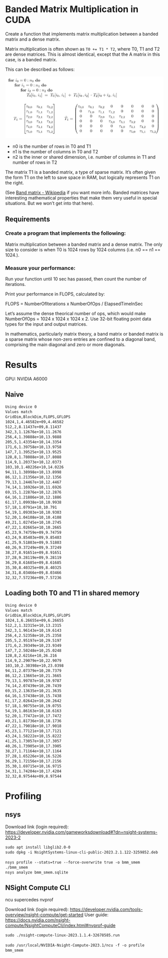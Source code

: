 # Banded Matrix Multiplication in CUDA
Create a function that implements matrix multiplication between a banded matrix and a dense matrix.

Matrix multiplication is often shown as `T0 += T1 * T2`, where T0, T1 and T2 are dense matrices. This is almost identical, except that the A matrix in this case, is a banded matrix.

This can be described as follows:

![banded_matmul](img/banded_matmul.png)

* n0 is the number of rows in T0 and T1
* n1 is the number of columns in T0 and T2
* n2 is the inner or shared dimension, i.e. number of columns in T1 and number of rows in T2

The matrix T1 is a banded matrix, a type of sparse matrix. It’s often given the form T1 on the left to save space in RAM, but logically represents Ť1 on the right.

(See [Band matrix - Wikipedia]() if you want more info. Banded matrices have interesting mathematical properties that make them very useful in special situations. But we won’t get into that here).

## Requirements

### Create a program that implements the following:

Matrix multiplication between a banded matrix and a dense matrix. The only size to consider is when T0 is 1024 rows by 1024 columns (i.e. n0 == n1 == 1024.).

### Measure your performance:

Run your function until 10 sec has passed, then count the number of iterations.

Print your performance in FLOPS, calculated by:

FLOPS = NumberOfIterations x NumberOfOps / ElapsedTimeInSec

Let’s assume the dense theorical number of ops, which would make NumberOfOps = 1024 x 1024 x 1024 x 2.
Use 32-bit floating point data types for the input and output matrices.

In mathematics, particularly matrix theory, a band matrix or banded matrix is a sparse matrix whose non-zero entries are confined to a diagonal band, comprising the main diagonal and zero or more diagonals.

# Results

GPU: NVIDIA A6000

## Naive

```shell
Using device 0
Values match
GridDim,BlockDim,FLOPS,GFLOPS
1024,1,4.46582e+09,4.46582
512,2,8.11437e+09,8.11437
342,3,1.12676e+10,11.2676
256,4,1.39888e+10,13.9888
205,5,1.43354e+10,14.3354
171,6,1.39758e+10,13.9758
147,7,1.39525e+10,13.9525
128,8,1.78088e+10,17.8088
114,9,1.20373e+10,12.0373
103,10,1.40226e+10,14.0226
94,11,1.38998e+10,13.8998
86,12,1.21356e+10,12.1356
79,13,1.24467e+10,12.4467
74,14,1.16926e+10,11.6926
69,15,1.22876e+10,12.2876
64,16,1.21886e+10,12.1886
61,17,1.09938e+10,10.9938
57,18,1.0791e+10,10.791
54,19,1.09303e+10,10.9303
52,20,1.04108e+10,10.4108
49,21,1.02745e+10,10.2745
47,22,1.02665e+10,10.2665
45,23,9.74759e+09,9.74759
43,24,9.85403e+09,9.85403
41,25,9.51803e+09,9.51803
40,26,9.37249e+09,9.37249
38,27,8.91651e+09,8.91651
37,28,9.28119e+09,9.28119
36,29,8.61685e+09,8.61685
35,30,8.40325e+09,8.40325
34,31,8.03466e+09,8.03466
32,32,7.57236e+09,7.57236
```

## Loading both T0 and T1 in shared memory

```shell
Using device 0
Values match
GridDim,BlockDim,FLOPS,GFLOPS
1024,1,6.26655e+09,6.26655
512,2,1.32315e+10,13.2315
342,3,1.96143e+10,19.6143
256,4,2.52358e+10,25.2358
205,5,2.95197e+10,29.5197
171,6,2.39349e+10,23.9349
147,7,2.50248e+10,25.0248
128,8,2.6216e+10,26.216
114,9,2.29079e+10,22.9079
103,10,2.30398e+10,23.0398
94,11,2.07379e+10,20.7379
86,12,2.13665e+10,21.3665
79,13,1.99787e+10,19.9787
74,14,2.07439e+10,20.7439
69,15,2.13635e+10,21.3635
64,16,1.57438e+10,15.7438
61,17,2.02642e+10,20.2642
57,18,1.90755e+10,19.0755
54,19,1.86163e+10,18.6163
52,20,1.77472e+10,17.7472
49,21,1.81736e+10,18.1736
47,22,1.79018e+10,17.9018
45,23,1.77121e+10,17.7121
43,24,1.58222e+10,15.8222
41,25,1.73057e+10,17.3057
40,26,1.73905e+10,17.3905
38,27,1.71164e+10,17.1164
37,28,1.65226e+10,16.5226
36,29,1.72156e+10,17.2156
35,30,1.69715e+10,16.9715
34,31,1.74204e+10,17.4204
32,32,8.97544e+09,8.97544
```


# Profiling

## nsys
Download link (login required): https://developer.nvidia.com/gameworksdownload#?dn=nsight-systems-2023-2

```shell
sudo apt install libglib2.0-0
sudo dpkg -i NsightSystems-linux-cli-public-2023.2.1.122-3259852.deb

nsys profile --stats=true --force-overwrite true -o bmm_smem ./bmm_smem
nsys analyze bmm_smem.sqlite
```

## NSight Compute CLI

ncu supercedes nvprof

Download link (login required): https://developer.nvidia.com/tools-overview/nsight-compute/get-started
User guide: https://docs.nvidia.com/nsight-compute/NsightComputeCli/index.html#nvprof-guide

```shell
sudo ./nsight-compute-linux-2023.1.1.4-32678585.run

sudo /usr/local/NVIDIA-Nsight-Compute-2023.1/ncu -f -o profile bmm_smem
```